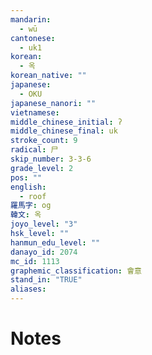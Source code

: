 ```yaml
---
mandarin:
  - wū
cantonese:
  - uk1
korean:
  - 옥
korean_native: ""
japanese:
  - OKU
japanese_nanori: ""
vietnamese:
middle_chinese_initial: ʔ
middle_chinese_final: uk
stroke_count: 9
radical: 尸
skip_number: 3-3-6
grade_level: 2
pos: ""
english:
  - roof
羅馬字: og
韓文: 옥
joyo_level: "3"
hsk_level: ""
hanmun_edu_level: ""
danayo_id: 2074
mc_id: 1113
graphemic_classification: 會意
stand_in: "TRUE"
aliases:
---
```


# Notes

